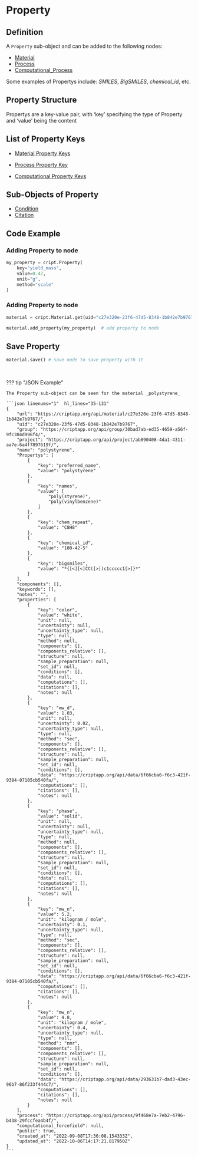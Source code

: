 # Property

## Definition

A `Property` sub-object and can be added to the following nodes:

* <a href="../nodes/material" target="_blank">Material</a>
* <a href="../nodes/process" target="_blank">Process</a>
* <a href="../nodes/computational_process" target="_blank">Computational_Process</a>

Some examples of Propertys include: _SMILES_, _BigSMILES_, _chemical_id_, etc.

## Property Structure

Propertys are a key-value pair, with ‘key’ specifying the type of Property and
‘value’ being the content

## List of Property Keys
* <a href="https://criptapp.org/keys/material-property-key/" target="_blank">
    Material Property Keys
</a>

* <a href="https://criptapp.org/keys/process-property-key/" target="_blank">
    Process Property Key
</a>

* <a href="https://criptapp.org/keys/computational-process-property-key/" target="_blank">
    Computational Property Keys
</a>


## Sub-Objects of Property
* <a href="../../subobjects/condition" target="_blank">Condition</a>
* <a href="../../subobjects/citation" target="_blank">Citation</a>

## Code Example

### Adding Property to node
```python
my_property = cript.Property(
    key="yield_mass", 
    value=0.47, 
    unit="g", 
    method="scale"
)
```

### Adding Property to node
```python
material = cript.Material.get(uid="c27e320e-23f6-47d5-8348-1b842e7b9767") # get node

material.add_property(my_property)  # add property to node
```

## Save Property
```python
material.save() # save node to save property with it
```


<br/>

??? tip "JSON Example"

    The Property sub-object can be seen for the material _polystyrene_

    ```json linenums="1"  hl_lines="35-131"
    {
        "url": "https://criptapp.org/api/material/c27e320e-23f6-47d5-8348-1b842e7b9767/",
        "uid": "c27e320e-23f6-47d5-8348-1b842e7b9767",
        "group": "https://criptapp.org/api/group/30bad7ab-ed35-4659-a56f-9fc384d996f4/",
        "project": "https://criptapp.org/api/project/ab890408-4da1-4311-aa7e-6a4f7897619f/",
        "name": "polystyrene",
        "Propertys": [
            {
                "key": "preferred_name",
                "value": "polystyrene"
            },
            {
                "key": "names",
                "value": [
                    "poly(styrene)",
                    "poly(vinylbenzene)"
                ]
            },
            {
                "key": "chem_repeat",
                "value": "C8H8"
            },
            {
                "key": "chemical_id",
                "value": "100-42-5"
            },
            {
                "key": "bigsmiles",
                "value": "*{[<][<]CC([>])c1ccccc1[>]}*"
            }
        ],
        "components": [],
        "keywords": [],
        "notes": "",
        "properties": [
            {
                "key": "color",
                "value": "white",
                "unit": null,
                "uncertainty": null,
                "uncertainty_type": null,
                "type": null,
                "method": null,
                "components": [],
                "components_relative": [],
                "structure": null,
                "sample_preparation": null,
                "set_id": null,
                "conditions": [],
                "data": null,
                "computations": [],
                "citations": [],
                "notes": null
            },
            {
                "key": "mw_d",
                "value": 1.03,
                "unit": null,
                "uncertainty": 0.02,
                "uncertainty_type": null,
                "type": null,
                "method": "sec",
                "components": [],
                "components_relative": [],
                "structure": null,
                "sample_preparation": null,
                "set_id": null,
                "conditions": [],
                "data": "https://criptapp.org/api/data/6f66cba6-f6c3-421f-9384-07105cb540fa/",
                "computations": [],
                "citations": [],
                "notes": null
            },
            {
                "key": "phase",
                "value": "solid",
                "unit": null,
                "uncertainty": null,
                "uncertainty_type": null,
                "type": null,
                "method": null,
                "components": [],
                "components_relative": [],
                "structure": null,
                "sample_preparation": null,
                "set_id": null,
                "conditions": [],
                "data": null,
                "computations": [],
                "citations": [],
                "notes": null
            },
            {
                "key": "mw_n",
                "value": 5.2,
                "unit": "kilogram / mole",
                "uncertainty": 0.1,
                "uncertainty_type": null,
                "type": null,
                "method": "sec",
                "components": [],
                "components_relative": [],
                "structure": null,
                "sample_preparation": null,
                "set_id": null,
                "conditions": [],
                "data": "https://criptapp.org/api/data/6f66cba6-f6c3-421f-9384-07105cb540fa/",
                "computations": [],
                "citations": [],
                "notes": null
            },
            {
                "key": "mw_n",
                "value": 4.8,
                "unit": "kilogram / mole",
                "uncertainty": 0.4,
                "uncertainty_type": null,
                "type": null,
                "method": "nmr",
                "components": [],
                "components_relative": [],
                "structure": null,
                "sample_preparation": null,
                "set_id": null,
                "conditions": [],
                "data": "https://criptapp.org/api/data/293631b7-dad3-43ec-96b7-86f233f444c7/",
                "computations": [],
                "citations": [],
                "notes": null
            }
        ],
        "process": "https://criptapp.org/api/process/9f468e7a-7eb2-4796-b438-29fccfea4b4f/",
        "computational_forcefield": null,
        "public": true,
        "created_at": "2022-09-08T17:36:08.154333Z",
        "updated_at": "2022-10-06T14:17:21.817950Z"
    }
    ```



